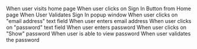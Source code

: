 When user visits home page
When user clicks on Sign In Button from Home page
When User Validates Sign In popup window
When user clicks on "email address" text field
When user enters email address
When user clicks on "password" text field
When user enters password
When user clicks on "Show" password
When user is able to view password
When user validates the password